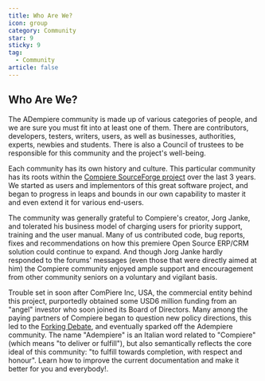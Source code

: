 ```yaml
---
title: Who Are We?
icon: group
category: Community
star: 9
sticky: 9
tag:
  - Community
article: false
---
```


## Who Are We?

The ADempiere community is made up of various categories of people, and we are sure you must fit into at least one of them. There are contributors, developers, testers, writers, users, as well as businesses, authorities, experts, newbies and students. There is also a Council of trustees to be responsible for this community and the project's well-being.

Each community has its own history and culture. This particular community has its roots within the [Compiere SourceForge project](http://sf.net/projects/compiere) over the last 3 years. We started as users and implementors of this great software project, and began to progress in leaps and bounds in our own capability to master it and even extend it for various end-users.

The community was generally grateful to Compiere's creator, Jorg Janke, and tolerated his business model of charging users for priority support, training and the user manual. Many of us contributed code, bug reports, fixes and recommendations on how this premiere Open Source ERP/CRM solution could continue to expand. And though Jorg Janke hardly responded to the forums' messages (even those that were directly aimed at him) the Compiere community enjoyed ample support and encouragement from other community seniors on a voluntary and vigilant basis.

Trouble set in soon after ComPiere Inc, USA, the commercial entity behind this project, purportedly obtained some USD6 million funding from an "angel" investor who soon joined its Board of Directors. Many among the paying partners of Compiere began to question new policy directions, this led to the [Forking Debate](http://www.compiere.com/about/board.html), and eventually sparked off the Adempiere community. The name "Adempiere" is an Italian word related to "Compiere" (which means "to deliver or fulfill"), but also semantically reflects the core ideal of this community: "to fulfill towards completion, with respect and honour".
Learn how to improve the current documentation and make it better for you and everybody!.
